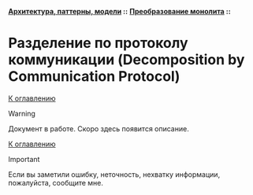 **[Архитектура, паттерны, модели](../../README.md#patterns) ::** 
**[Преобразование монолита](../../README.md#patterns-monolith) ::**
# Разделение по протоколу коммуникации (Decomposition by Communication Protocol)

<!--

-->

[К оглавлению](../../README.md#patterns-monolith)

> [!WARNING]
> Документ в работе. Скоро здесь появится описание.

[К оглавлению](../../README.md#patterns-monolith)

> [!IMPORTANT]
> Если вы заметили ошибку, неточность, нехватку информации, пожалуйста, сообщите мне.
